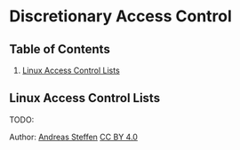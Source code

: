 # Discretionary Access Control

## Table of Contents
1. [Linux Access Control Lists](#section1)

## Linux Access Control Lists <a name="section1"></a>

TODO:

Author:  [Andreas Steffen][AS] [CC BY 4.0][CC]

[AS]: mailto:andreas.steffen@strongsec.net
[CC]: http://creativecommons.org/licenses/by/4.0/
